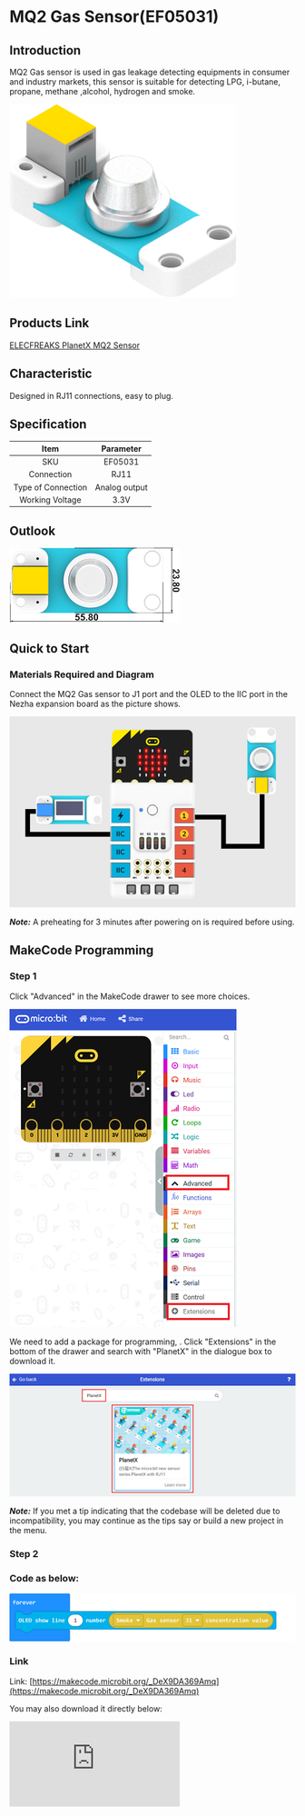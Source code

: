 # MQ2 Gas Sensor(EF05031)

## Introduction

MQ2 Gas sensor is used in gas leakage detecting equipments in consumer and industry markets, this sensor is suitable for detecting LPG, i-butane, propane, methane ,alcohol, hydrogen and smoke.

![](./images/05031_01.png)
## Products Link

[ELECFREAKS PlanetX MQ2 Sensor](https://shop.elecfreaks.com/products/elecfreaks-planetx-mq2-sensor?_pos=1&_sid=04dea9287&_ss=r)

## Characteristic


 Designed in RJ11 connections, easy to plug.

## Specification


Item | Parameter
:-: | :-:
SKU|EF05031
Connection|RJ11
Type of Connection|Analog output
Working Voltage|3.3V


## Outlook



![](./images/05031_02.png)

## Quick to Start


### Materials Required and Diagram

 Connect the MQ2 Gas sensor to J1 port and the OLED to the IIC port in the Nezha expansion board as the picture shows.


![](./images/05031_03.png)

***Note:*** A preheating for 3 minutes after powering on is required before using.

## MakeCode Programming


### Step 1

Click "Advanced" in the MakeCode drawer to see more choices.

![](./images/05001_04.png)

We need to add a package for programming, . Click "Extensions" in the bottom of the drawer and search with "PlanetX" in the dialogue box to download it.

![](./images/05001_05.png)

***Note:*** If you met a tip indicating that the codebase will be deleted due to incompatibility, you may continue as the tips say or build a new project in the menu.

### Step 2

### Code as below:

![](./images/05031_06.png)


### Link
Link: [https://makecode.microbit.org/_DeX9DA369Amq](https://makecode.microbit.org/_DeX9DA369Amq)

You may also download it directly below:


<div
    style={{
        position: 'relative',
        paddingBottom: '60%',
        overflow: 'hidden',
    }}
>
    <iframe
        src="https://makecode.microbit.org/_DdAU5d4kMJDh"
        frameborder="0"
        sandbox="allow-popups allow-forms allow-scripts allow-same-origin"
        style={{
            position: 'absolute',
            width: '100%',
            height: '100%',
        }}
    />
</div>


### Result
 The value detected from MQ2 Gas sensor displays on the OLED screen.

## Python Programming


### Step 1

Download the package and unzip it: [PlanetX_MicroPython](https://github.com/lionyhw/PlanetX_MicroPython/archive/master.zip)

Go to  [Python editor](https://python.microbit.org/v/2.0)

![](./images/05001_07.png)

We need to add enum.py and smoke.py for programming. Click "Load/Save" and then click "Show Files (1)" to see more choices, click "Add file" to add enum.py and smoke.py from the unzipped package of PlanetX_MicroPython.

![](./images/05001_08.png)
![](./images/05001_09.png)
![](./images/05031_10.png)

### Step 2

### Reference

```
from microbit import *
from enum import *
from smoke import *
smoke = SMOKE(J1)
while True:
    display.scroll(smoke.get_smoke())
```


### Result
 The value detected from MQ2 Gas sensor displays on the micro:bit.

## Relevant File


## Technique File

